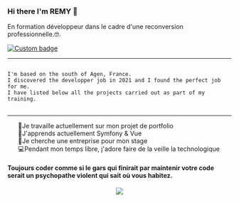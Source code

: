 
### Hi there I'm REMY 👋

En formation développeur dans le cadre d'une reconversion professionnelle.🤓.

 <a href="https://www.youtube.com/watch?v=68RG57jOF0c&t=1785s" alt="YouTube Funny Link" rel="nofollow">
    <img alt="Custom badge" src="https://camo.githubusercontent.com/fd232dd32b428dcd6b7c46cc65eb5a022e379e73999120df18666667ea1b9e74/68747470733a2f2f696d672e736869656c64732e696f2f7374617469632f76313f6d6573736167653d4641564f5249544520564944454f266c6162656c3d266c6f676f3d594f5554554245267374796c653d666f722d7468652d626164676526636f6c6f723d726564" data-canonical-src="https://img.shields.io/static/v1?message=FAVORITE VIDEO&amp;label=&amp;logo=YOUTUBE&amp;style=for-the-badge&amp;color=red" style="max-width: 100%;">
  </a>

<hr>
<div snippet-clipboard-content position-relative overflow-auto>
<pre>
<code>
I'm based on the south of Agen, France.
I discovered the developper job in 2021 and I found the perfect job for me. 
I have listed below all the projects carried out as part of my training.
</code>
</pre>
</div>
<hr>



<ul dir="auto" style="list-style-type:none">
<li style="list-style-type:none">🔭Je travaille actuellement sur mon projet de portfolio</li>
<li style="list-style-type:none">🌱J'apprends actuellement Symfony & Vue</li>
<li style="list-style-type:none">🤝Je cherche une entreprise pour mon stage</li>
<li style="list-style-type:none">💻Pendant mon temps libre, j'adore faire de la veille la technologique</li>
</ul>
<h4> Toujours coder comme si le gars qui finirait par maintenir votre code serait un psychopathe violent qui sait où vous habitez.<h4>

<div align="center">
  
<img src="https://user-images.githubusercontent.com/90479847/159971211-7c95b480-0333-4ac8-b809-f415a79c6450.gif">


</div



